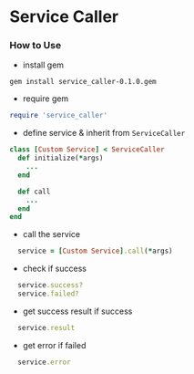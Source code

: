 # Service Caller

### How to Use
* install gem
```
gem install service_caller-0.1.0.gem
```

* require gem
```ruby
require 'service_caller'
```

* define service & inherit from `ServiceCaller`
```ruby
class [Custom Service] < ServiceCaller
  def initialize(*args)
    ...
  end

  def call
    ...
  end
end
```

* call the service
```ruby
  service = [Custom Service].call(*args)
```

* check if success
```ruby
  service.success?
  service.failed?
```

* get success result if success
```ruby
  service.result
```

* get error if failed
```ruby
  service.error
```